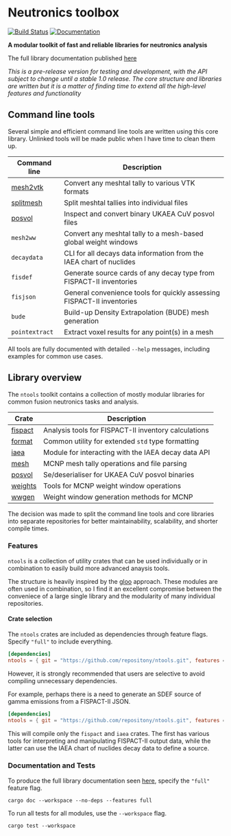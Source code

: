 # Neutronics toolbox

[![Build Status][test-img]][test-url]
[![Documentation][doc-img]][doc-url]

[test-img]: https://github.com/repositony/ntools/actions/workflows/tests.yml/badge.svg
[test-url]: https://github.com/repositony/ntools/actions/workflows/tests.yml

[doc-img]: https://github.com/repositony/ntools/actions/workflows/documentation.yml/badge.svg
[doc-url]: https://repositony.github.io/ntools/index.html

**A modular toolkit of fast and reliable libraries for neutronics analysis**

The full library documentation published [here](https://repositony.github.io/ntools/index.html)

*This is a pre-release version for testing and development, with the API subject to change until a stable 1.0 release. The core structure and libraries are written but it is a matter of finding time to extend all the high-level features and functionality*

## Command line tools

Several simple and efficient command line tools are written using this core
library. Unlinked tools will be made public when I have time to clean them up.

| Command line   | Description                                             |
| -------------- | ------------------------------------------------------- |
| [mesh2vtk](https://github.com/repositony/mesh2vtk) | Convert any meshtal tally to various VTK formats        |
| [splitmesh](https://github.com/repositony/splitmesh) | Split meshtal tallies into individual files             |
| [posvol](https://github.com/repositony/posvol)       | Inspect and convert binary UKAEA CuV posvol files       |
| `mesh2ww`   | Convert any meshtal tally to a mesh-based global weight windows |
| `decaydata` | CLI for all decays data information from the IAEA chart of nuclides |
| `fisdef`    | Generate source cards of any decay type from FISPACT-II inventories |
| `fisjson`   | General convenience tools for quickly assessing FISPACT-II inventories |
| `bude`   | Build-up Density Extrapolation (BUDE) mesh generation |
| `pointextract` | Extract voxel results for any point(s) in a mesh |

All tools are fully documented with detailed `--help` messages, including
examples for common use cases.

## Library overview

The `ntools` toolkit contains a collection of mostly modular libraries for
common fusion neutronics tasks and analysis.

| Crate | Description |
| ----- | ----------- |
| [fispact](https://repositony.github.io/ntools/ntools/fispact/index.html) | Analysis tools for FISPACT-II inventory calculations  |
| [format](https://repositony.github.io/ntools/ntools/format/index.html)   | Common utility for extended `std` type formatting     |
| [iaea](https://repositony.github.io/ntools/ntools/iaea/index.html)       | Module for interacting with the IAEA decay data API   |
| [mesh](https://repositony.github.io/ntools/ntools/mesh/index.html)       | MCNP mesh tally operations and file parsing           |
| [posvol](https://repositony.github.io/ntools/ntools/posvol/index.html)   | Se/deserialiser for UKAEA CuV posvol binaries         |
| [weights](https://repositony.github.io/ntools/ntools/weights/index.html) | Tools for MCNP weight window operations               |
| [wwgen](https://repositony.github.io/ntools/ntools/wwgen/index.html)     | Weight window generation methods for MCNP             |

The decision was made to split the command line tools and core libraries into
separate repositories for better maintainability, scalability, and shorter
compile times.

### Features

`ntools` is a collection of utility crates that can be used individually or in
combination to easily build more advanced anaysis tools.

The structure is heavily inspired by the [gloo](https://github.com/rustwasm/gloo)
approach. These modules are often used in combination, so I find it an excellent
compromise between the conveniece of a large single library and the modularity
of many individual repositories.

#### Crate selection

The `ntools` crates are included as dependencies through feature flags. Specify
`"full"` to include everything.

```toml
[dependencies]
ntools = { git = "https://github.com/repositony/ntools.git", features = ["full"] }
```

However, it is strongly recommended that users are selective to avoid compiling
unnecessary dependencies.

For example, perhaps there is a need to generate an SDEF source of gamma
emissions from a FISPACT-II JSON.

```toml
[dependencies]
ntools = { git = "https://github.com/repositony/ntools.git", features = ["fispact", "iaea"] }
```

This will compile only the `fispact` and `iaea` crates. The first has various
tools for interpreting and manipulating FISPACT-II output data, while the latter
can use the IAEA chart of nuclides decay data to define a source.

### Documentation and Tests

To produce the full library documentation seen
[here](https://repositony.github.io/ntools/index.html), specify the `"full"`
feature flag.

```shell
cargo doc --workspace --no-deps --features full 
```

To run all tests for all modules, use the `--workspace` flag.

```shell
cargo test --workspace
```

